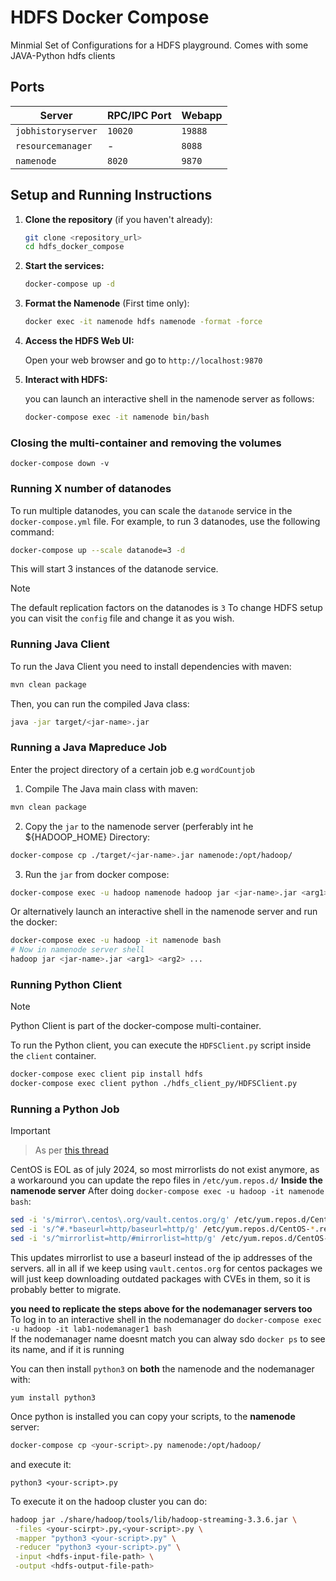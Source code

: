 # HDFS Docker Compose

Minmial Set of Configurations for a HDFS playground.
Comes with some JAVA-Python hdfs clients

## Ports

| Server | RPC/IPC Port | Webapp |
| ---    | ---          | ---    | 
| `jobhistoryserver` | `10020` | `19888` |
| `resourcemanager` | - | `8088` |
| `namenode` | `8020` | `9870` |


## Setup and Running Instructions

1.  **Clone the repository** (if you haven't already):

    ```bash
    git clone <repository_url>
    cd hdfs_docker_compose
    ```

2.  **Start the services:**

    ```bash
    docker-compose up -d
    ```

3.  **Format the Namenode** (First time only):

    ```bash
    docker exec -it namenode hdfs namenode -format -force
    ```

4.  **Access the HDFS Web UI:**

    Open your web browser and go to `http://localhost:9870`

5.  **Interact with HDFS:**

    you can launch an interactive shell in the namenode server as follows:

    ```bash
    docker-compose exec -it namenode bin/bash
    ```

### Closing the multi-container and removing the volumes
```
docker-compose down -v
```

### Running X number of datanodes

To run multiple datanodes, you can scale the `datanode` service in the `docker-compose.yml` file. For example, to run 3 datanodes, use the following command:

```bash
docker-compose up --scale datanode=3 -d
```

This will start 3 instances of the datanode service.

>[!note]
> The default replication factors on the datanodes is `3`
> To change HDFS setup you can visit the `config` file and change it as you wish.

### Running Java Client

To run the Java Client you need to install dependencies with maven:
```bash
mvn clean package
```

Then, you can run the compiled Java class:
```bash
java -jar target/<jar-name>.jar
```

### Running a Java Mapreduce Job

Enter the project directory of a certain job e.g `wordCountjob`
1. Compile The Java main class with maven:
```bash
mvn clean package
```

2. Copy the `jar` to the namenode server (perferably int he ${HADOOP_HOME} Directory:
```bash
docker-compose cp ./target/<jar-name>.jar namenode:/opt/hadoop/
```

3. Run the `jar` from docker compose:
```bash
docker-compose exec -u hadoop namenode hadoop jar <jar-name>.jar <arg1> <arg2> ...
```

Or alternatively launch an interactive shell in the namenode server and run the docker:
```bash
docker-compose exec -u hadoop -it namenode bash
# Now in namenode server shell
hadoop jar <jar-name>.jar <arg1> <arg2> ...
```

### Running Python Client

>[!note]
> Python Client is part of the docker-compose multi-container.

To run the Python client, you can execute the `HDFSClient.py` script inside the `client` container.

```bash
docker-compose exec client pip install hdfs
docker-compose exec client python ./hdfs_client_py/HDFSClient.py
```

### Running a Python Job


>[!important] 
> > As per [this thread](https://serverfault.com/questions/1161816/mirrorlist-centos-org-no-longer-resolve)
> 
> CentOS is EOL as of july 2024, so most mirrorlists do not exist anymore,
> as a workaround you can update the repo files in `/etc/yum.repos.d/` **Inside the namenode server**
> After doing `docker-compose exec -u hadoop -it namenode bash`:
> ```bash
> sed -i 's/mirror\.centos\.org/vault.centos.org/g' /etc/yum.repos.d/CentOS-*.repo
> sed -i 's/^#.*baseurl=http/baseurl=http/g' /etc/yum.repos.d/CentOS-*.repo
> sed -i 's/^mirrorlist=http/#mirrorlist=http/g' /etc/yum.repos.d/CentOS-*.repo
> ```
>
> This updates mirrorlist to use a baseurl instead of the ip addresses of the servers.
> all in all if we keep using `vault.centos.org` for centos packages we will just keep downloading outdated packages with CVEs in them, so it is probably better to migrate.
>
> **you need to replicate the steps above for the nodemanager servers too**\
> To log in to an interactive shell in the nodemanager do `docker-compose exec -u hadoop -it lab1-nodemanager1 bash`\
> If the nodemanager name doesnt match you can alway sdo `docker ps` to see its name, and if it is running

You can then install `python3` on **both** the namenode and the nodemanager with:
```
yum install python3
```

Once python is installed you can copy your scripts, to the **namenode** server:

```bash
docker-compose cp <your-script>.py namenode:/opt/hadoop/
```

and execute it:
```
python3 <your-script>.py
```

To execute it on the hadoop cluster you can do:
```bash
hadoop jar ./share/hadoop/tools/lib/hadoop-streaming-3.3.6.jar \
 -files <your-scirpt>.py,<your-script>.py \
 -mapper "python3 <your-script>.py" \
 -reducer "python3 <your-script>.py" \
 -input <hdfs-input-file-path> \
 -output <hdfs-output-file-path>
```



